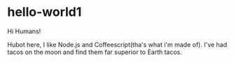 # hello-world1

Hi Humans!

Hubot here, I like Node.js and Coffeescript(tha's what i'm made of).
I've had tacos on the moon and find them far superior to Earth tacos.
